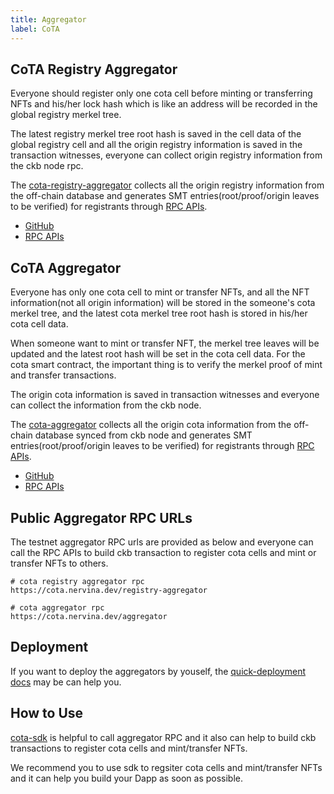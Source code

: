 ```yaml
---
title: Aggregator
label: CoTA
---
```


## CoTA Registry Aggregator

Everyone should register only one cota cell before minting or transferring NFTs and his/her lock hash which is like an address will be recorded in the global registry merkel tree.

The latest registry merkel tree root hash is saved in the cell data of the global registry cell and all the origin registry information is saved in the transaction witnesses, everyone can collect origin registry information from the ckb node rpc.

The [cota-registry-aggregator](https://github.com/nervina-labs/cota-registry-aggregator) collects all the origin registry information from the off-chain database and generates SMT entries(root/proof/origin leaves to be verified) for registrants through [RPC APIs](https://github.com/nervina-labs/cota-registry-aggregator#apis).

- [GitHub](https://github.com/nervina-labs/cota-registry-aggregator)
- [RPC APIs](https://github.com/nervina-labs/cota-registry-aggregator#apis)

## CoTA Aggregator

Everyone has only one cota cell to mint or transfer NFTs, and all the NFT information(not all origin information) will be stored in the someone's cota merkel tree, and the latest cota merkel tree root hash is stored in his/her cota cell data.

When someone want to mint or transfer NFT, the merkel tree leaves will be updated and the latest root hash will be set in the cota cell data. For the cota smart contract, the important thing is to verify the merkel proof of mint and transfer transactions.

The origin cota information is saved in transaction witnesses and everyone can collect the information from the ckb node.

The [cota-aggregator](https://github.com/nervina-labs/cota-aggregator) collects all the origin cota information from the off-chain database synced from ckb node and generates SMT entries(root/proof/origin leaves to be verified) for registrants through [RPC APIs](https://github.com/nervina-labs/cota-aggregator#apis).

- [GitHub](https://github.com/nervina-labs/cota-aggregator)
- [RPC APIs](https://github.com/nervina-labs/cota-aggregator#apis)

## Public Aggregator RPC URLs

The testnet aggregator RPC urls are provided as below and everyone can call the RPC APIs to build ckb transaction to register cota cells and mint or transfer NFTs to others.

```
# cota registry aggregator rpc
https://cota.nervina.dev/registry-aggregator

# cota aggregator rpc
https://cota.nervina.dev/aggregator
```

## Deployment

If you want to deploy the aggregators by youself, the [quick-deployment docs](./quick-deploy.md) may be can help you.

## How to Use

[cota-sdk](https://github.com/nervina-labs/cota-sdk-js) is helpful to call aggregator RPC and it also can help to build ckb transactions to register cota cells and mint/transfer NFTs.

We recommend you to use sdk to regsiter cota cells and mint/transfer NFTs and it can help you build your Dapp as soon as possible.
